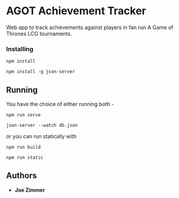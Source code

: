 # AGOT Achievement Tracker

Web app to track achievements against players in fan run A Game of Thrones LCG tournaments.


### Installing


```
npm install
```

```
npm install -g json-server
```


## Running 

You have the choice of either running both - 

```
npm run serve
```
```
json-server --watch db.json
```

or you can run statically with

```
npm run build

npm run static
```


## Authors

* **Joe Zimmer** 
